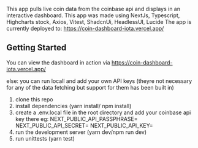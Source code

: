 This app pulls live coin data from the coinbase api and displays in an interactive dashboard.
This app was made using NextJs, Typescript,  Highcharts stock, Axios,  Vitest, ShadcnUi, HeadlessUI, Lucide 
The app is currently deployed to: https://coin-dashboard-iota.vercel.app/

## Getting Started
You can view the dashboard in action via https://coin-dashboard-iota.vercel.app/

else: 
you can run locall and add your own API keys (theyre not necessary for any of the data fetching but support for them has been built in)
1) clone this repo
2) install dependencies (yarn install/ npm install)
3) create a .env.local file in the root directory and add your coinbase api key there
    eg:  NEXT_PUBLIC_API_PASSPHRASE=<your api passphrase>
         NEXT_PUBLIC_API_SECRET=<your api secret>
         NEXT_PUBLIC_API_KEY=<your api key>
4) run the development server (yarn dev/npm run dev)
5) run unittests (yarn test)


